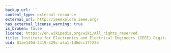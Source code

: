 ```yaml
---
backup_url: ''
content_type: external-resource
external_url: http://ieeexplore.ieee.org/
has_external_license_warning: true
is_broken: false
license: https://en.wikipedia.org/wiki/All_rights_reserved
title: Institute for Electronics and Electrical Engineers (IEEE) Digital Library
uid: 01ae149d-4419-429c-a4a1-1d6dcc17f23d
---
```

